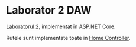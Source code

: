 # Laborator 2 DAW

[Laboratorul 2](https://cs.unibuc.ro/~asipos/daw/Laborator-2.pdf), implementat în ASP.NET Core.

Rutele sunt implementate toate în [Home Controller](Controllers/HomeController.cs).
